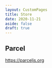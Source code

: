 ```yaml
---
layout: CustomPages
title: Store
date: 2020-11-21
aside: false
draft: true
---
```


## Parcel

https://parceljs.org
